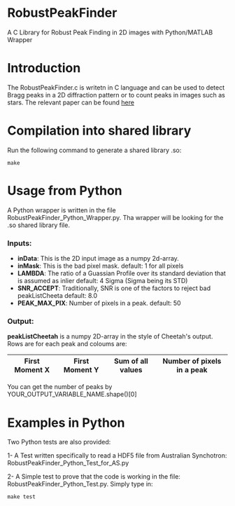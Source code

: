 # RobustPeakFinder
A C Library for Robust Peak Finding in 2D images with Python/MATLAB Wrapper

# Introduction
The RobustPeakFinder.c is writetn in C language and can be used to detect Bragg peaks in a 2D diffraction pattern or to count peaks  in images such as stars. The relevant paper can be found [here](http://scripts.iucr.org/cgi-bin/paper?S1600576717014340)

# Compilation into shared library
Run the following command to generate a shared library .so:
```
make
```

# Usage from Python
A Python wrapper is written in the file RobustPeakFinder_Python_Wrapper.py. Tha wrapper will be looking for the .so shared library file.

### Inputs:
* **inData**: This is the 2D input image as a numpy 2d-array.
* **inMask**: This is the bad pixel mask.
		default: 1 for all pixels
* **LAMBDA**: The ratio of a Guassian Profile over its standard deviation that is assumed as inlier
		default: 4 Sigma (Sigma being its STD)
* **SNR_ACCEPT**: Traditionally, SNR is one of the factors to reject bad peakListCheeta
		default: 8.0
* **PEAK_MAX_PIX**: Number of pixels in a peak.
		default: 50

### Output:
**peakListCheetah** is a numpy 2D-array in the style of Cheetah's output.
Rows are for each peak and coloums are:

| First Moment X | First Moment Y | Sum of all values | Number of pixels in a peak |
| -------------- | -------------- | ----------------- | -------------------------- |

You can get the number of peaks by YOUR_OUTPUT_VARIABLE_NAME.shape()[0]

# Examples in Python 
Two Python tests are also provided:

1- A Test written specifically to read a HDF5 file from Australian Synchotron:
RobustPeakFinder_Python_Test_for_AS.py

2- A Simple test to prove that the code is working in the file: RobustPeakFinder_Python_Test.py.
Simply type in:
```
make test
```
